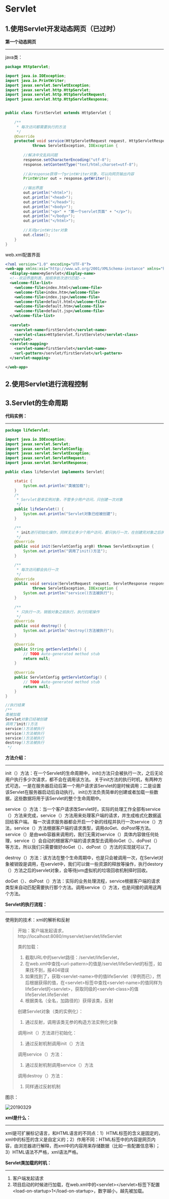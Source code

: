# Servlet

## 1.使用Servlet开发动态网页（已过时）

**第一个动态网页**

---

java类：

~~~java
package HttpServlet;

import java.io.IOException;
import java.io.PrintWriter;
import javax.servlet.ServletException;
import javax.servlet.http.HttpServlet;
import javax.servlet.http.HttpServletRequest;
import javax.servlet.http.HttpServletResponse;


public class firstServlet extends HttpServlet {
	
	/**
	 * 每次访问都需要执行的方法
	 */
	@Override
	protected void service(HttpServletRequest request, HttpServletResponse response) 
			throws ServletException, IOException {
		
		//解决中文乱码问题
		response.setCharacterEncoding("utf-8");
		response.setContentType("text/html;charset=utf-8");
		
		//从response获得一个printWriter对象，可以向网页输出内容
		PrintWriter out = response.getWriter();
		
		//输出界面
		out.println("<html>");
		out.println("<head>");
		out.println("</head>");
		out.println("<body>");
		out.println("<p>" + "第一个servlet页面" + "</p>");
		out.println("</body>");
		out.println("</html>");
		
		//关闭printWriter对象
		out.close();
	}
}
~~~

web.xml配置界面

~~~xml
<?xml version="1.0" encoding="UTF-8"?>
<web-app xmlns:xsi="http://www.w3.org/2001/XMLSchema-instance" xmlns="http://xmlns.jcp.org/xml/ns/javaee" xsi:schemaLocation="http://xmlns.jcp.org/xml/ns/javaee http://xmlns.jcp.org/xml/ns/javaee/web-app_3_1.xsd" id="WebApp_ID" version="3.1">
  <display-name>myServlet</display-name>
  <!--欢迎界面列表，按顺序依次进行匹配-->
  <welcome-file-list>
    <welcome-file>index.html</welcome-file>
    <welcome-file>index.htm</welcome-file>
    <welcome-file>index.jsp</welcome-file>
    <welcome-file>default.html</welcome-file>
    <welcome-file>default.htm</welcome-file>
    <welcome-file>default.jsp</welcome-file>
  </welcome-file-list>
  
  <servlet>
  	<servlet-name>firstServlet</servlet-name>
  	<servlet-class>HttpServlet.firstServlet</servlet-class>
  </servlet>
  <servlet-mapping>
  	<servlet-name>firstServlet</servlet-name>
  	<url-pattern>/servlet/firstServlet</url-pattern>
  </servlet-mapping>

</web-app>
~~~

## 2.使用Servlet进行流程控制

## 3.Servlet的生命周期

**代码实例：**

---

~~~java
package lifeServlet;

import java.io.IOException;
import javax.servlet.Servlet;
import javax.servlet.ServletConfig;
import javax.servlet.ServletException;
import javax.servlet.ServletRequest;
import javax.servlet.ServletResponse;

public class lifeServlet implements Servlet{

	static {
		System.out.println("类被加载");
	}
	/*
	 * Servlet是单实例对象，不管多少用户访问，只创建一次对象
	 */
	public lifeServlet() {
		System.out.println("Servlet对象已经被创建");
	}

	/**
	 * init进行初始化操作，同样无论多少个用户访问，都只执行一次，在创建完对象之后执行
	 */
	@Override
	public void init(ServletConfig arg0) throws ServletException {
		System.out.println("调用了init()方法");
	}

	/**
	 * 每次访问都会执行一次
	 */
	@Override
	public void service(ServletRequest request, ServletResponse response) 
			throws ServletException, IOException {
		System.out.println("service()方法被执行");
	}
	
	/**
	 * 只执行一次，销毁对象之前执行，执行扫尾操作
	 */
	@Override
	public void destroy() {
		System.out.println("destroy()方法被执行");
	}

	@Override
	public String getServletInfo() {
		// TODO Auto-generated method stub
		return null;
	}
	
	@Override
	public ServletConfig getServletConfig() {
		// TODO Auto-generated method stub
		return null;
	}
}

//执行结果
/**
类被加载
Servlet对象已经被创建
调用了init()方法
service()方法被执行
service()方法被执行
service()方法被执行
destroy()方法被执行
 */
~~~

**方法介绍：**

---

init（）方法：在一个Servlet的生命周期中，init()方法只会被执行一次，之后无论用户执行多少次请求，都不会在调用该方法。 关于init方法的执行时机，有两种方式可选，一是在服务器启动后第一个用户请求该Servlet的是时候调用；二是设置该Servlet在服务器启动后自动执行。 init()方法负责简单的创建或者加载一些数据，这些数据将用于该Servlet的整个生命周期中。

service（）方法：当一个客户请求改Servlet时，实际的处理工作全部有service（）方法来完成，service（）方法用来处理客户端的请求，并生成格式化数据返回给客户端。 每一次请求服务器都会开启一个新的线程并执行一次service（）方法，service（）方法根据客户端的请求类型，调用doGet、doPost等方法。 service（）是由web容器来调用的，我们无需对service（）具体内容做任何处理，service（）会自动的根据客户端的请求类型去调用doGet（）、doPost（）等方法，所以我们只需要做好doGet（）、doPost（）方法的实现就可以了。

destroy（）方法：该方法在整个生命周期中，也是只会被调用一次，在Servlet对象被销毁是调用，在servlet中，我们可以做一些资源的释放等操作，执行destory（）方法之后的servlet对象，会等待jvm虚拟机的垃圾回收机制择时回收。

doGet（）、doPost（）方法：实际的业务处理流程，service根据客户端的请求类型来自动匹配需要执行那个方法。调用service（）方法，也是间接的调用这两个方法。

**Servlet的执行流程：**

---

使用到的技术：xml的解析和反射

> 开始：客户端发起请求，http://localhost:8080/myservlet/servlet/lifeServlet
>
> 类的加载：
>
> 1. 截取URL中的servlet路径：/servlet/lifeServlet，
> 2. 在web.xml中查找\<url-pattern\>的值是/servlet/lifeServlet的标签，如果找不到，报404错误
> 3. 如果找到了，获取\<servlet-name>中的值lifeServlet（举例而已），然后根据获得的值，在\<servlet>标签中查找\<servlet-name>的值同样为lifeServlet的\<servlet>，获取同级的\<servlet-class>的值lifeServlet.lifeServlet
> 4. 根据类名（全名，加路径的）获得该类，反射
>
> 创建Servlet对象（类的实例化）：
>
> 1. 通过反射，调用该类无参的构造方法实例化对象
>
> 调用init（）方法进行初始化：
>
> 1. 通过反射机制调用init（）方法
>
> 调用service（）方法：
>
> 1. 通过反射机制调用service（）方法
>
> 调用destroy（）方法：
>
> 1. 同样通过反射机制

图示：

![20190329](./img/20190329.png)

**xml是什么：**

---

xml是可扩展标记语言，和HTML语言的不同点：1）HTML标签的含义是固定的，xml中的标签的含义是自定义的；2）作用不同：HTML标签中的内容是网页内容，由浏览器进行解释，而xml中的内容用来存储数据（比如一些配置信息等）；3）HTML语法不严格，xml语法严格。

**Servlet类加载的时机：**

---

1. 客户端发起请求
2. 项目启动的时候进行加载，在web.xml中的\<servlet>\</servlet>标签下配置\<load-on-startup>1\</load-on-startup>，数字越小，越先被加载。
